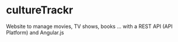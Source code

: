 # cultureTrackr
Website to manage movies, TV shows, books ... with a REST API (API Platform) and Angular.js